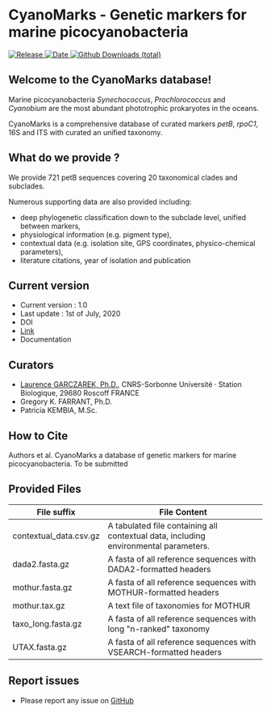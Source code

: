 # CyanoMarks - Genetic markers for marine picocyanobacteria
[![Release](https://img.shields.io/badge/release-1.0-blue.svg)
![Date](https://img.shields.io/badge/date-01%20July%202020-lightgrey.svg)
![Github Downloads
(total)](https://img.shields.io/github/downloads/roskobaz/cyanomarks/total.svg)](https://github.com/roskobaz/cyanomarks/releases)

## Welcome to the CyanoMarks database!
Marine picocyanobacteria *Synechococcus*, *Prochlorococcus* and *Cyanobium* are the most abundant phototrophic prokaryotes in the oceans.

CyanoMarks is a comprehensive database of curated markers *petB*, *rpoC1*, 16S and ITS with curated an unified taxonomy.
## What do we provide ?
<p>We provide 721 petB sequences covering 20 taxonomical clades and subclades.</p>

Numerous supporting data are also provided including:
* deep phylogenetic classification down to the subclade level, unified between markers,
* physiological information (e.g. pigment type),
* contextual data (e.g. isolation site, GPS coordinates, physico-chemical parameters),
* literature citations, year of isolation and publication

## Current version
* Current version : 1.0
* Last update : 1st of July, 2020 
* DOI
* [Link](https://github.com/roskobaz/cyanomarks/releases)
* Documentation

## Curators
* [Laurence GARCZAREK, Ph.D.](mailto:laurence.garczarek@sb-roscoff.fr), CNRS-Sorbonne Université · Station Biologique, 29680 Roscoff FRANCE
* Gregory K. FARRANT, Ph.D.
* Patricia KEMBIA, M.Sc.

## How to Cite
Authors et al. CyanoMarks a database of genetic markers for marine picocyanobacteria. To be submitted

## Provided Files

|File suffix             |File Content                                                                          |
|------------------------|--------------------------------------------------------------------------------------|
|contextual_data.csv.gz  |A tabulated file containing all contextual data, including environmental parameters.  |
|dada2.fasta.gz          |A fasta of all reference sequences with DADA2-formatted headers                       |
|mothur.fasta.gz         |A fasta of all reference sequences with MOTHUR-formatted headers                      |
|mothur.tax.gz           |A text file of taxonomies for MOTHUR                                                  |
|taxo_long.fasta.gz      |A fasta of all reference sequences with long "n-ranked" taxonomy                      |
|UTAX.fasta.gz           |A fasta of all reference sequences with VSEARCH-formatted headers                     |


## Report issues
* Please report any issue on [GitHub](https://github.com/roskobaz/cyanomarks/issues)

